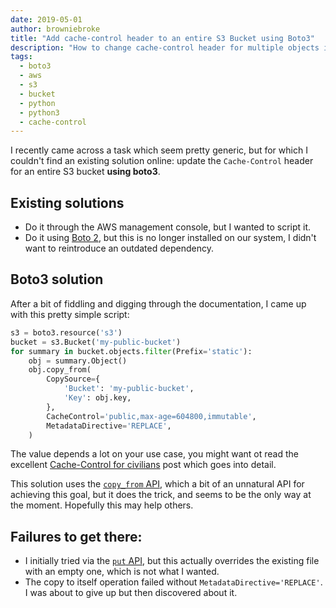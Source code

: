 ```yaml
---
date: 2019-05-01
author: browniebroke
title: "Add cache-control header to an entire S3 Bucket using Boto3"
description: "How to change cache-control header for multiple objects in a AWS S3 bucket using boto3."
tags:
  - boto3
  - aws
  - s3
  - bucket
  - python
  - python3
  - cache-control
---
```


I recently came across a task which seem pretty generic, but for which I couldn't find an existing solution online: update the `Cache-Control` header for an entire S3 bucket **using boto3**.

## Existing solutions

- Do it through the AWS management console, but I wanted to script it.
- Do it using [Boto 2](http://www.dhimanvivek.com/boto/s3-add-metadata-cache-control-header-to-key), but this is no longer installed on our system, I didn't want to reintroduce an outdated dependency.

## Boto3 solution

After a bit of fiddling and digging through the documentation, I came up with this pretty simple script:

```python
s3 = boto3.resource('s3')
bucket = s3.Bucket('my-public-bucket')
for summary in bucket.objects.filter(Prefix='static'):
    obj = summary.Object()
    obj.copy_from(
        CopySource={
            'Bucket': 'my-public-bucket',
            'Key': obj.key,
        },
        CacheControl='public,max-age=604800,immutable',
        MetadataDirective='REPLACE',
    )
```

The value depends a lot on your use case, you might want ot read the excellent [Cache-Control for civilians](https://csswizardry.com/2019/03/cache-control-for-civilians/) post which goes into detail.

This solution uses the [`copy_from` API](https://boto3.amazonaws.com/v1/documentation/api/latest/reference/services/s3.html#S3.Object.copy_from), which a bit of an unnatural API for achieving this goal, but it does the trick, and seems to be the only way at the moment. Hopefully this may help others.

## Failures to get there:

- I initially tried via the [`put` API](https://boto3.amazonaws.com/v1/documentation/api/latest/reference/services/s3.html#S3.Object.put), but this actually overrides the existing file with an empty one, which is not what I wanted.
- The copy to itself operation failed without `MetadataDirective='REPLACE'`. I was about to give up but then discovered about it.

